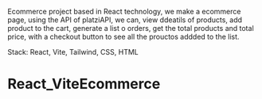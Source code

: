 Ecommerce project based in React technology, we make a ecommerce page, using the API of platziAPI, we can, view ddeatils of products, 
add product to the cart, generate a list o orders, get the total products and total price, with a checkout button to see all the prouctos addded to the list.

Stack: React, Vite, Tailwind, CSS, HTML


# React_ViteEcommerce
